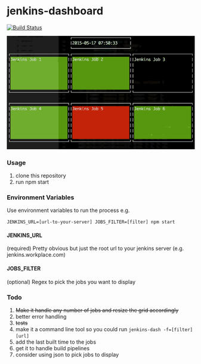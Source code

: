 # jenkins-dashboard

[![Build Status](https://travis-ci.org/clarkie/jenkins-dashboard.svg?branch=master)](https://travis-ci.org/clarkie/jenkins-dashboard)

![Example Dashboard](https://raw.githubusercontent.com/clarkie/jenkins-dashboard/master/images/example-dashboard.gif)

### Usage

1. clone this repository
2. run npm start

### Environment Variables

Use environment variables to run the process e.g.

```
JENKINS_URL=[url-to-your-server] JOBS_FILTER=[filter] npm start
```

#### JENKINS_URL
(required)
Pretty obvious but just the root url to your jenkins server (e.g. jenkins.workplace.com)

#### JOBS_FILTER
(optional)
Regex to pick the jobs you want to display

### Todo

1. ~~Make it handle any number of jobs and resize the grid accordingly~~
2. better error handling
3. ~~tests~~
4. make it a command line tool so you could run `jenkins-dash -f=[filter] [url]`
5. add the last built time to the jobs
6. get it to handle build pipelines
7. consider using json to pick jobs to display
